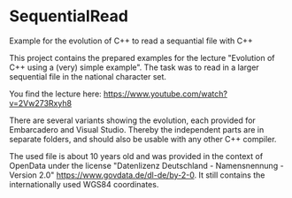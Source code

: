 # SequentialRead
Example for the evolution of C++ to read a sequantial file with C++

This project contains the prepared examples for the lecture "Evolution of C++ using a (very) simple example". The task was to read in a larger sequential file in the national character set.

You find the lecture here: https://www.youtube.com/watch?v=2Vw273Rxyh8

There are several variants showing the evolution, each provided for Embarcadero and Visual Studio. Thereby the independent parts are in separate folders, and should also be usable with any other C++ compiler.

The used file is about 10 years old and was provided in the context of OpenData under the license "Datenlizenz Deutschland - Namensnennung - Version 2.0" https://www.govdata.de/dl-de/by-2-0. It still contains the internationally used WGS84 coordinates.  


